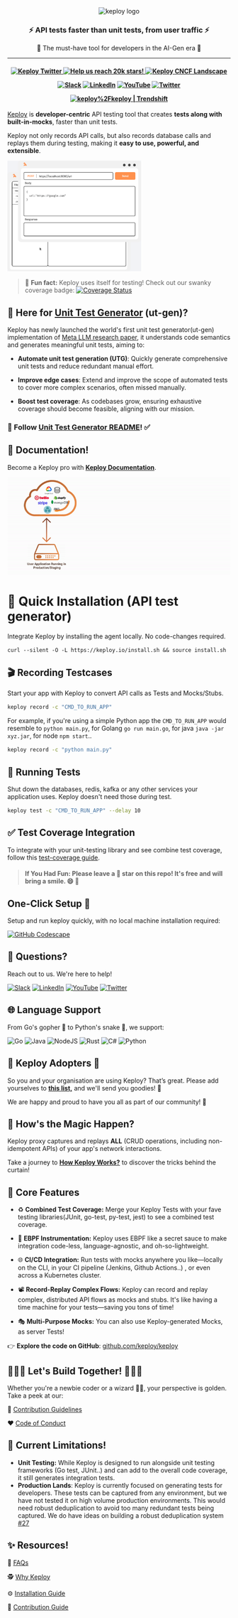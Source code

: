 <!--This is an update for improvement-->
<p align="center">
  <img align="center" src="https://docs.keploy.io/img/keploy-logo-dark.svg?s=200&v=4" height="40%" width="40%"  alt="keploy logo"/>
</p>
<h3 align="center">
<b>
⚡️ API tests faster than unit tests, from user traffic ⚡️
</b>
</h3 >
<p align="center">
🌟 The must-have tool for developers in the AI-Gen era 🌟
</p>

---

<h4 align="center">

   <a href="https://twitter.com/Keploy_io">
    <img src="https://img.shields.io/badge/follow-%40keployio-1DA1F2?logo=twitter&style=social" alt="Keploy Twitter" />
  </a>
  
  <a href="https://github.com/Keploy/Keploy/">
   <img src="https://img.shields.io/github/stars/keploy/keploy?color=%23EAC54F&logo=github&label=Help%20us%20reach%2020K%20stars!%20Now%20at:" alt="Help us reach 20k stars!" />
</a>

  <a href="https://landscape.cncf.io/?item=app-definition-and-development--continuous-integration-delivery--keploy">
    <img src="https://img.shields.io/badge/CNCF%20Landscape-5699C6?logo=cncf&style=social" alt="Keploy CNCF Landscape" />
  </a>

[![Slack](https://img.shields.io/badge/Slack-4A154B?style=for-the-badge&logo=slack&logoColor=white)](https://join.slack.com/t/keploy/shared_invite/zt-357qqm9b5-PbZRVu3Yt2rJIa6ofrwWNg)
[![LinkedIn](https://img.shields.io/badge/linkedin-%230077B5.svg?style=for-the-badge&logo=linkedin&logoColor=white)](https://www.linkedin.com/company/keploy/)
[![YouTube](https://img.shields.io/badge/YouTube-%23FF0000.svg?style=for-the-badge&logo=YouTube&logoColor=white)](https://www.youtube.com/channel/UC6OTg7F4o0WkmNtSoob34lg)
[![Twitter](https://img.shields.io/badge/Twitter-%231DA1F2.svg?style=for-the-badge&logo=Twitter&logoColor=white)](https://twitter.com/Keployio)

<a href="https://trendshift.io/repositories/3262" target="_blank"><img src="https://trendshift.io/api/badge/repositories/3262" alt="keploy%2Fkeploy | Trendshift" style="width: 250px; height: 55px;" width="250" height="55"/></a>
</h4>


[Keploy](https://keploy.io) is **developer-centric** API testing tool that creates **tests along with built-in-mocks**, faster than unit tests.

Keploy not only records API calls, but also records database calls and replays them during testing, making it **easy to use, powerful, and extensible**.

<img src="https://raw.githubusercontent.com/keploy/docs/main/static/gif/record-tc.gif" width="60%" alt="Convert API calls to test cases"/>

> 🐰 **Fun fact:** Keploy uses itself for testing! Check out our swanky coverage badge: [![Coverage Status](https://coveralls.io/repos/github/keploy/keploy/badge.svg?branch=main&kill_cache=1)](https://coveralls.io/github/keploy/keploy?branch=main&kill_cache=1) &nbsp;

## 🚨 Here for  [Unit Test Generator](README-UnitGen.md) (ut-gen)? 
Keploy has newly launched the world's first unit test generator(ut-gen) implementation of [Meta LLM research paper](https://arxiv.org/pdf/2402.09171), it understands code semantics and generates meaningful unit tests, aiming to:

- **Automate unit test generation (UTG)**: Quickly generate comprehensive unit tests and reduce redundant manual effort.

- **Improve edge cases**: Extend and improve the scope of automated tests to cover more complex scenarios, often missed manually.

- **Boost test coverage**: As codebases grow, ensuring exhaustive coverage should become feasible, aligning with our mission.

### 📜 Follow [Unit Test Generator README](README-UnitGen.md)! ✅

## 📘 Documentation!
Become a Keploy pro with **[Keploy Documentation](https://keploy.io/docs/)**.

<img src="https://raw.githubusercontent.com/keploy/docs/main/static/gif/record-replay.gif" width="100%" alt="Record Replay Testing"/>

# 🚀 Quick Installation (API test generator)

Integrate Keploy by installing the agent locally. No code-changes required.

```shell
curl --silent -O -L https://keploy.io/install.sh && source install.sh
```

##  🎬 Recording Testcases

Start your app with Keploy to convert API calls as Tests and Mocks/Stubs.

```zsh
keploy record -c "CMD_TO_RUN_APP" 
```
For example, if you're using a simple Python app the `CMD_TO_RUN_APP` would resemble to `python main.py`, for  Golang `go run main.go`, for java `java -jar xyz.jar`, for node `npm start`..

```zsh
keploy record -c "python main.py"
```

## 🧪 Running Tests
Shut down the databases, redis, kafka or any other services your application uses. Keploy doesn't need those during test.
```zsh
keploy test -c "CMD_TO_RUN_APP" --delay 10
```

## ✅ Test Coverage Integration
To integrate with your unit-testing library and see combine test coverage, follow this [test-coverage guide](https://keploy.io/docs/server/sdk-installation/go/).

> ####  **If You Had Fun:** Please leave a 🌟 star on this repo! It's free and will bring a smile. 😄 👏

## One-Click Setup 🚀

Setup and run keploy quickly, with no local machine installation required:

[![GitHub Codescape](https://img.shields.io/badge/GH%20codespace-3670A0?style=for-the-badge&logo=github&logoColor=fff)]([https://github.dev/Sonichigo/mux-sql](https://github.dev/Sonichigo/mux-sql))

## 🤔 Questions?
Reach out to us. We're here to help!

[![Slack](https://img.shields.io/badge/Slack-4A154B?style=for-the-badge&logo=slack&logoColor=white)](https://join.slack.com/t/keploy/shared_invite/zt-357qqm9b5-PbZRVu3Yt2rJIa6ofrwWNg)
[![LinkedIn](https://img.shields.io/badge/linkedin-%230077B5.svg?style=for-the-badge&logo=linkedin&logoColor=white)](https://www.linkedin.com/company/keploy/)
[![YouTube](https://img.shields.io/badge/YouTube-%23FF0000.svg?style=for-the-badge&logo=YouTube&logoColor=white)](https://www.youtube.com/channel/UC6OTg7F4o0WkmNtSoob34lg)
[![Twitter](https://img.shields.io/badge/Twitter-%231DA1F2.svg?style=for-the-badge&logo=Twitter&logoColor=white)](https://twitter.com/Keployio)


## 🌐 Language Support
From Go's gopher 🐹 to Python's snake 🐍, we support:

![Go](https://img.shields.io/badge/go-%2300ADD8.svg?style=for-the-badge&logo=go&logoColor=white)
![Java](https://img.shields.io/badge/java-%23ED8B00.svg?style=for-the-badge&logo=java&logoColor=white)
![NodeJS](https://img.shields.io/badge/node.js-6DA55F?style=for-the-badge&logo=node.js&logoColor=white)
![Rust](https://img.shields.io/badge/Rust-darkred?style=for-the-badge&logo=rust&logoColor=white)
![C#](https://img.shields.io/badge/csharp-purple?style=for-the-badge&logo=csharp&logoColor=white)
![Python](https://img.shields.io/badge/python-3670A0?style=for-the-badge&logo=python&logoColor=ffdd54)

## 🫰 Keploy Adopters 🧡

So you and your organisation are using Keploy? That’s great. Please add yourselves to [**this list,**](https://github.com/orgs/keploy/discussions/1765) and we'll send you goodies! 💖


We are happy and proud to have you all as part of our community! 💖

## 🎩 How's the Magic Happen?
Keploy proxy captures and replays **ALL** (CRUD operations, including non-idempotent APIs) of your app's network interactions.


Take a journey to **[How Keploy Works?](https://keploy.io/docs/keploy-explained/how-keploy-works/)** to discover the tricks behind the curtain!

  ## 🔧 Core Features

- ♻️ **Combined Test Coverage:** Merge your Keploy Tests with your fave testing libraries(JUnit, go-test, py-test, jest) to see a combined test coverage.


- 🤖 **EBPF Instrumentation:** Keploy uses EBPF like a secret sauce to make integration code-less, language-agnostic, and oh-so-lightweight.


- 🌐 **CI/CD Integration:** Run tests with mocks anywhere you like—locally on the CLI, in your CI pipeline (Jenkins, Github Actions..) , or even across a Kubernetes cluster.


- 📽️ **Record-Replay Complex Flows:** Keploy can record and replay complex, distributed API flows as mocks and stubs. It's like having a time machine for your tests—saving you tons of time!


- 🎭 **Multi-Purpose Mocks:** You can also use Keploy-generated Mocks, as server Tests!


👉 **Explore the code on GitHub**: [github.com/keploy/keploy](https://github.com/keploy/keploy)


## 👨🏻‍💻 Let's Build Together! 👩🏻‍💻
Whether you're a newbie coder or a wizard 🧙‍♀️, your perspective is golden. Take a peek at our:

📜 [Contribution Guidelines](https://github.com/keploy/keploy/blob/main/CONTRIBUTING.md)

❤️ [Code of Conduct](https://github.com/keploy/keploy/blob/main/CODE_OF_CONDUCT.md)


## 🐲 Current Limitations!
- **Unit Testing:** While Keploy is designed to run alongside unit testing frameworks (Go test, JUnit..) and can add to the overall code coverage, it still generates integration tests.
- **Production Lands**: Keploy is currently focused on generating tests for developers. These tests can be captured from any environment, but we have not tested it on high volume production environments. This would need robust deduplication to avoid too many redundant tests being captured. We do have ideas on building a robust deduplication system [#27](https://github.com/keploy/keploy/issues/27)

## ✨ Resources!
🤔 [FAQs](https://keploy.io/docs/keploy-explained/faq/)

🕵️‍️ [Why Keploy](https://keploy.io/docs/keploy-explained/why-keploy/)

⚙️ [Installation Guide](https://keploy.io/docs/application-development/)

📖 [Contribution Guide](https://keploy.io/docs/keploy-explained/contribution-guide/)

